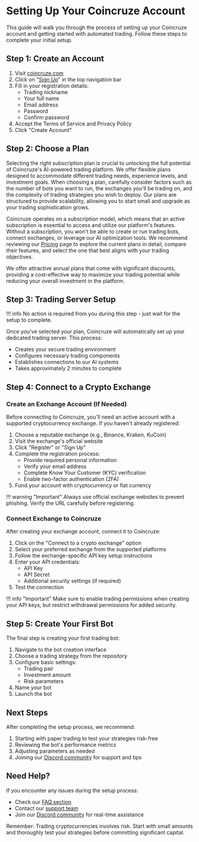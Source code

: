 # Setting Up Your Coincruze Account

This guide will walk you through the process of setting up your Coincruze account and getting started with automated trading. Follow these steps to complete your initial setup.

## Step 1: Create an Account

1. Visit [coincruze.com](https://coincruze.com)
2. Click on "[Sign Up](https://coincruze.com/users/sign_up)" in the top navigation bar
3. Fill in your registration details:
    - Trading nickname
    - Your full name
    - Email address
    - Password
    - Confirm password
4. Accept the Terms of Service and Privacy Policy
5. Click "Create Account"

## Step 2: Choose a Plan

Selecting the right subscription plan is crucial to unlocking the full potential of Coincruze's AI-powered trading platform. We offer flexible plans designed to accommodate different trading needs, experience levels, and investment goals. When choosing a plan, carefully consider factors such as the number of bots you want to run, the exchanges you'll be trading on, and the complexity of trading strategies you wish to deploy. Our plans are structured to provide scalability, allowing you to start small and upgrade as your trading sophistication grows.

Coincruze operates on a subscription model, which means that an active subscription is essential to access and utilize our platform's features. Without a subscription, you won't be able to create or run trading bots, connect exchanges, or leverage our AI optimization tools. We recommend reviewing our [Pricing](https://coincruze.com/pricing) page to explore the current plans in detail, compare their features, and select the one that best aligns with your trading objectives.

We offer attractive annual plans that come with significant discounts, providing a cost-effective way to maximize your trading potential while reducing your overall investment in the platform.

## Step 3: Trading Server Setup

!!! info
      No action is required from you during this step - just wait for the setup to complete.

Once you've selected your plan, Coincruze will automatically set up your dedicated trading server. This process:

- Creates your secure trading environment
- Configures necessary trading components
- Establishes connections to our AI systems
- Takes approximately 2 minutes to complete

## Step 4: Connect to a Crypto Exchange

### Create an Exchange Account (If Needed)

Before connecting to Coincruze, you'll need an active account with a supported cryptocurrency exchange. If you haven't already registered:

1. Choose a reputable exchange (e.g., Binance, Kraken, KuCoin)
2. Visit the exchange's official website
3. Click "Register" or "Sign Up"
4. Complete the registration process:
   - Provide required personal information
   - Verify your email address
   - Complete Know Your Customer (KYC) verification
   - Enable two-factor authentication (2FA)
5. Fund your account with cryptocurrency or fiat currency

!!! warning "Important"
    Always use official exchange websites to prevent phishing. Verify the URL carefully before registering.

### Connect Exchange to Coincruze

After creating your exchange account, connect it to Coincruze:

1. Click on the "Connect to a crypto exchange" option
2. Select your preferred exchange from the supported platforms
3. Follow the exchange-specific API key setup instructions
4. Enter your API credentials:
   - API Key
   - API Secret
   - Additional security settings (if required)
5. Test the connection

!!! info "Important"
    Make sure to enable trading permissions when creating your API keys, but restrict withdrawal permissions for added security.

## Step 5: Create Your First Bot

The final step is creating your first trading bot:

1. Navigate to the bot creation interface
2. Choose a trading strategy from the repository
3. Configure basic settings:
      - Trading pair
      - Investment amount
      - Risk parameters
4. Name your bot
5. Launch the bot

## Next Steps

After completing the setup process, we recommend:

1. Starting with paper trading to test your strategies risk-free
2. Reviewing the bot's performance metrics
3. Adjusting parameters as needed
4. Joining our [Discord community](https://discord.gg/aBhW5Sbk) for support and tips

## Need Help?

If you encounter any issues during the setup process:

- Check our [FAQ section](/faq)
- Contact our [support team](mailto:support@coincruze.com)
- Join our [Discord community](https://discord.gg/aBhW5Sbk) for real-time assistance

Remember: Trading cryptocurrencies involves risk. Start with small amounts and thoroughly test your strategies before committing significant capital.
